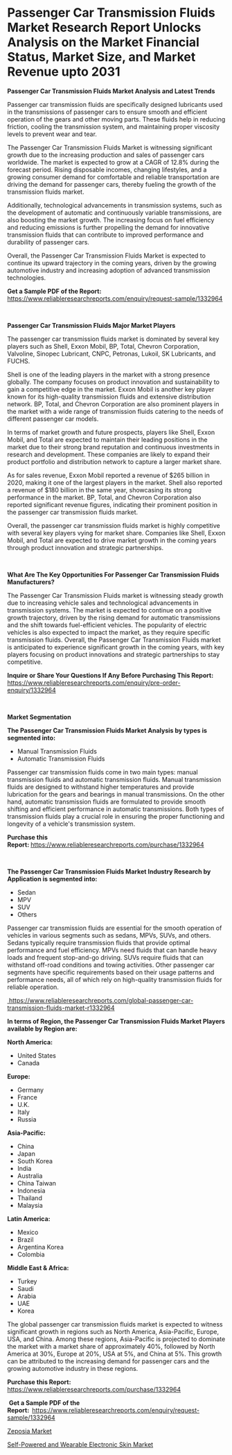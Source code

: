 <p><h1>Passenger Car Transmission Fluids Market Research Report Unlocks Analysis on the Market Financial Status, Market Size, and Market Revenue upto 2031</h1></p><p><strong>Passenger Car Transmission Fluids Market Analysis and Latest Trends</strong></p>
<p><p>Passenger car transmission fluids are specifically designed lubricants used in the transmissions of passenger cars to ensure smooth and efficient operation of the gears and other moving parts. These fluids help in reducing friction, cooling the transmission system, and maintaining proper viscosity levels to prevent wear and tear.</p><p>The Passenger Car Transmission Fluids Market is witnessing significant growth due to the increasing production and sales of passenger cars worldwide. The market is expected to grow at a CAGR of 12.8% during the forecast period. Rising disposable incomes, changing lifestyles, and a growing consumer demand for comfortable and reliable transportation are driving the demand for passenger cars, thereby fueling the growth of the transmission fluids market.</p><p>Additionally, technological advancements in transmission systems, such as the development of automatic and continuously variable transmissions, are also boosting the market growth. The increasing focus on fuel efficiency and reducing emissions is further propelling the demand for innovative transmission fluids that can contribute to improved performance and durability of passenger cars.</p><p>Overall, the Passenger Car Transmission Fluids Market is expected to continue its upward trajectory in the coming years, driven by the growing automotive industry and increasing adoption of advanced transmission technologies.</p></p>
<p><strong>Get a Sample PDF of the Report:&nbsp;</strong> <a href="https://www.reliableresearchreports.com/enquiry/request-sample/1332964">https://www.reliableresearchreports.com/enquiry/request-sample/1332964</a></p>
<p>&nbsp;</p>
<p><strong>Passenger Car Transmission Fluids Major Market Players</strong></p>
<p><p>The passenger car transmission fluids market is dominated by several key players such as Shell, Exxon Mobil, BP, Total, Chevron Corporation, Valvoline, Sinopec Lubricant, CNPC, Petronas, Lukoil, SK Lubricants, and FUCHS. </p><p>Shell is one of the leading players in the market with a strong presence globally. The company focuses on product innovation and sustainability to gain a competitive edge in the market. Exxon Mobil is another key player known for its high-quality transmission fluids and extensive distribution network. BP, Total, and Chevron Corporation are also prominent players in the market with a wide range of transmission fluids catering to the needs of different passenger car models. </p><p>In terms of market growth and future prospects, players like Shell, Exxon Mobil, and Total are expected to maintain their leading positions in the market due to their strong brand reputation and continuous investments in research and development. These companies are likely to expand their product portfolio and distribution network to capture a larger market share. </p><p>As for sales revenue, Exxon Mobil reported a revenue of $265 billion in 2020, making it one of the largest players in the market. Shell also reported a revenue of $180 billion in the same year, showcasing its strong performance in the market. BP, Total, and Chevron Corporation also reported significant revenue figures, indicating their prominent position in the passenger car transmission fluids market.</p><p>Overall, the passenger car transmission fluids market is highly competitive with several key players vying for market share. Companies like Shell, Exxon Mobil, and Total are expected to drive market growth in the coming years through product innovation and strategic partnerships.</p></p>
<p>&nbsp;</p>
<p><strong>What Are The Key Opportunities For Passenger Car Transmission Fluids Manufacturers?</strong></p>
<p><p>The Passenger Car Transmission Fluids market is witnessing steady growth due to increasing vehicle sales and technological advancements in transmission systems. The market is expected to continue on a positive growth trajectory, driven by the rising demand for automatic transmissions and the shift towards fuel-efficient vehicles. The popularity of electric vehicles is also expected to impact the market, as they require specific transmission fluids. Overall, the Passenger Car Transmission Fluids market is anticipated to experience significant growth in the coming years, with key players focusing on product innovations and strategic partnerships to stay competitive.</p></p>
<p><strong>Inquire or Share Your Questions If Any Before Purchasing This Report:</strong> <a href="https://www.reliableresearchreports.com/enquiry/pre-order-enquiry/1332964">https://www.reliableresearchreports.com/enquiry/pre-order-enquiry/1332964</a></p>
<p>&nbsp;</p>
<p><strong>Market Segmentation</strong></p>
<p><strong>The Passenger Car Transmission Fluids Market Analysis by types is segmented into:</strong></p>
<p><ul><li>Manual Transmission Fluids</li><li>Automatic Transmission Fluids</li></ul></p>
<p><p>Passenger car transmission fluids come in two main types: manual transmission fluids and automatic transmission fluids. Manual transmission fluids are designed to withstand higher temperatures and provide lubrication for the gears and bearings in manual transmissions. On the other hand, automatic transmission fluids are formulated to provide smooth shifting and efficient performance in automatic transmissions. Both types of transmission fluids play a crucial role in ensuring the proper functioning and longevity of a vehicle's transmission system.</p></p>
<p><strong>Purchase this Report:&nbsp;</strong><a href="https://www.reliableresearchreports.com/purchase/1332964">https://www.reliableresearchreports.com/purchase/1332964</a></p>
<p>&nbsp;</p>
<p><strong>The Passenger Car Transmission Fluids Market Industry Research by Application is segmented into:</strong></p>
<p><ul><li>Sedan</li><li>MPV</li><li>SUV</li><li>Others</li></ul></p>
<p><p>Passenger car transmission fluids are essential for the smooth operation of vehicles in various segments such as sedans, MPVs, SUVs, and others. Sedans typically require transmission fluids that provide optimal performance and fuel efficiency. MPVs need fluids that can handle heavy loads and frequent stop-and-go driving. SUVs require fluids that can withstand off-road conditions and towing activities. Other passenger car segments have specific requirements based on their usage patterns and performance needs, all of which rely on high-quality transmission fluids for reliable operation.</p></p>
<p><a href="https://www.reliableresearchreports.com/global-passenger-car-transmission-fluids-market-r1332964">&nbsp;https://www.reliableresearchreports.com/global-passenger-car-transmission-fluids-market-r1332964</a></p>
<p><strong>In terms of Region, the Passenger Car Transmission Fluids Market Players available by Region are:</strong></p>
<p>
    <p> <strong> North America: </strong>
        <ul>
            <li>United States</li>
            <li>Canada</li>
        </ul>
        </p> 
    <p> <strong> Europe: </strong>
        <ul>
            <li>Germany</li>
            <li>France</li>
            <li>U.K.</li>
            <li>Italy</li>
            <li>Russia</li>
        </ul>
        </p> 
    <p> <strong> Asia-Pacific: </strong>
        <ul>
            <li>China</li>
            <li>Japan</li>
            <li>South Korea</li>
            <li>India</li>
            <li>Australia</li>
            <li>China Taiwan</li>
            <li>Indonesia</li>
            <li>Thailand</li>
            <li>Malaysia</li>
        </ul>
        </p> 
    <p> <strong> Latin America: </strong>
        <ul>
            <li>Mexico</li>
            <li>Brazil</li>
            <li>Argentina Korea</li>
            <li>Colombia</li>
        </ul>
        </p> 
    <p> <strong> Middle East & Africa: </strong>
        <ul>
            <li>Turkey</li>
            <li>Saudi</li>
            <li>Arabia</li>
            <li>UAE</li>
            <li>Korea</li>
        </ul>
    </p>
    </p>
<p><p>The global passenger car transmission fluids market is expected to witness significant growth in regions such as North America, Asia-Pacific, Europe, USA, and China. Among these regions, Asia-Pacific is projected to dominate the market with a market share of approximately 40%, followed by North America at 30%, Europe at 20%, USA at 5%, and China at 5%. This growth can be attributed to the increasing demand for passenger cars and the growing automotive industry in these regions.</p></p>
<p><strong>Purchase this Report: </strong><a href="https://www.reliableresearchreports.com/purchase/1332964">https://www.reliableresearchreports.com/purchase/1332964</a></p>
<p>&nbsp;<strong>Get a Sample PDF of the Report:&nbsp;&nbsp;</strong><a href="https://www.reliableresearchreports.com/enquiry/request-sample/1332964">https://www.reliableresearchreports.com/enquiry/request-sample/1332964</a></p>
<p><strong></strong></p>
<p><p><a href="https://medium.com/@samleffler/zeposia-market-outlook-complete-industry-analysis-2024-to-2031-cd10ff692d7f">Zeposia Market</a></p><p><a href="https://github.com/mqlmqing52/Market-Research-Report-List-1/blob/main/self-powered-and-wearable-electronic-skin-market.md">Self-Powered and Wearable Electronic Skin Market</a></p></p>